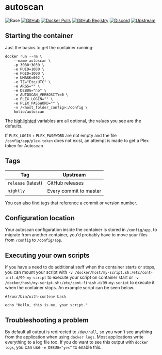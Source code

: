 # autoscan

![Base](https://img.shields.io/badge/base-alpine-blue)
[![GitHub](https://img.shields.io/badge/source-github-lightgrey)](https://github.com/hotio/docker-autoscan)
[![Docker Pulls](https://img.shields.io/docker/pulls/hotio/autoscan)](https://hub.docker.com/r/hotio/autoscan)
[![GitHub Registry](https://img.shields.io/badge/registry-ghcr.io-blue)](https://github.com/users/hotio/packages/container/package/autoscan)
[![Discord](https://img.shields.io/discord/610068305893523457?color=738ad6&label=discord&logo=discord&logoColor=white)](https://discord.gg/3SnkuKp)
[![Upstream](https://img.shields.io/badge/upstream-project-yellow)](https://github.com/Cloudbox/autoscan)

## Starting the container

Just the basics to get the container running:

```shell hl_lines="4 5 6 7 8 9 10 11 12"
docker run --rm \
    --name autoscan \
    -p 3030:3030 \
    -e PUID=1000 \
    -e PGID=1000 \
    -e UMASK=002 \
    -e TZ="Etc/UTC" \
    -e ARGS="" \
    -e DEBUG="no" \
    -e AUTOSCAN_VERBOSITY=0 \
    -e PLEX_LOGIN="" \
    -e PLEX_PASSWORD="" \
    -v /<host_folder_config>:/config \
    hotio/autoscan
```

The [highlighted](https://hotio.dev/containers/autoscan) variables are all optional, the values you see are the defaults.

If `PLEX_LOGIN` + `PLEX_PASSWORD` are not empty and the file `/config/app/plex.token` does not exist, an attempt is made to get a Plex token for Autoscan.

## Tags

| Tag                | Upstream               |
| -------------------|------------------------|
| `release` (latest) | GitHub releases        |
| `nightly`          | Every commit to master |

You can also find tags that reference a commit or version number.

## Configuration location

Your autoscan configuration inside the container is stored in `/config/app`, to migrate from another container, you'd probably have to move your files from `/config` to `/config/app`.

## Executing your own scripts

If you have a need to do additional stuff when the container starts or stops, you can mount your script with `-v /docker/host/my-script.sh:/etc/cont-init.d/99-my-script` to execute your script on container start or `-v /docker/host/my-script.sh:/etc/cont-finish.d/99-my-script` to execute it when the container stops. An example script can be seen below.

```shell
#!/usr/bin/with-contenv bash

echo "Hello, this is me, your script."
```

## Troubleshooting a problem

By default all output is redirected to `/dev/null`, so you won't see anything from the application when using `docker logs`. Most applications write everything to a log file too. If you do want to see this output with `docker logs`, you can use `-e DEBUG="yes"` to enable this.
